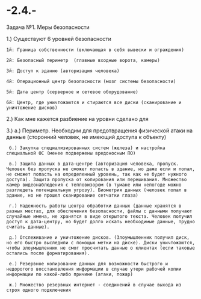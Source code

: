 # -2.4.-

Задача №1. Меры безопасности 

1.) Существуют 6 уровней безопасности
    
    1й: Граница собственности (включающая в себя вывески и ограждения)
    
    2й: Безопасный периметр  (главные входные ворота, камеры)
    
    3й: Доступ к зданию (авторизация человека)
    
    4й: Операционный центр безопасности (мозг системы безопасности)
    
    5й: Дата центр (серверное и сетевое оборудование)
    
    6й: Центр, где уничтожаются и стираются все диски (сканирование и уничтожение дисков)
    
 2.) Как мне кажется разбиение на уровни сделано для 
 
 3.) a.) Периметр. Необходим для предотвращения физической атаки на данные (сторонний человек, не имеющий доступа к объекту)
 
     б.) Закупка специализированных систем (железа) и настройка специальной ОС (менее подвержены вредоносным ПО)
     
     в.) Защита данных в дата-центре (авторизация человека, пропуск. Человек без пропуска не сможет попасть в здание, но даже если и попал, не сможет попасть на определенный уровень, так как не будет нужного доступа). Защита пропуска от копирования или перешивания. Множество камер видеонаблюдения с тепловизором (в тумане или непогоде можно разгледеть потенциальную угрозу). Биометрия данных (человек попал в здание, но не прошел сканирование сетчатки глаза) 
     
     г.) Надежность работы центра обработки данных (данные хранятся в разных местах, для обеспечения безопасности, файлы с данными получают случайные имена, не хранятся в виде открытого текста. Человек получил доступ к дата-центру, но будет долго искать необходимые данные, трудно считать данные).
     
     д.) Отслеживание и уничтожение дисков. (Злоумышленник получил диск, но его быстро выследили с помощью метки на диске). Диски уничтожаются, чтобы злоумышленник не смог просчитать данные о клиентах (если таковые остались после форматирования).
     
     е.) Резервное копирование данных для возможности быстрого и недорогого восстановления информации в случае утери рабочей копии информации по какой-либо причине (атаки, пожар)
     
     ж.) Множество резервных интернет - соединений в случае выхода из строя одного подключения 

